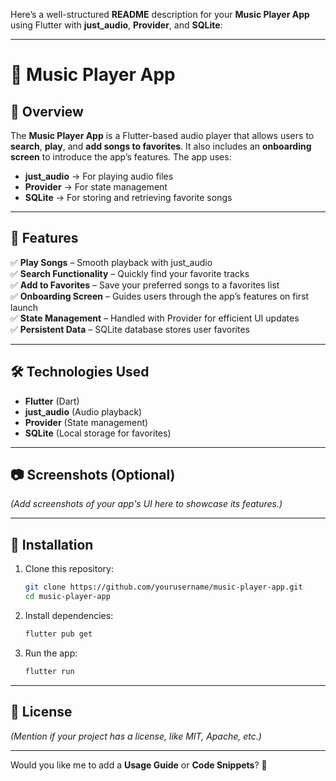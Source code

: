 Here’s a well-structured **README** description for your **Music Player App** using Flutter with **just_audio**, **Provider**, and **SQLite**:  

---

# 🎵 Music Player App  

## 📌 Overview  
The **Music Player App** is a Flutter-based audio player that allows users to **search**, **play**, and **add songs to favorites**. It also includes an **onboarding screen** to introduce the app’s features. The app uses:  

- **just_audio** → For playing audio files  
- **Provider** → For state management  
- **SQLite** → For storing and retrieving favorite songs  

---

## 🚀 Features  
✅ **Play Songs** – Smooth playback with just_audio  
✅ **Search Functionality** – Quickly find your favorite tracks  
✅ **Add to Favorites** – Save your preferred songs to a favorites list  
✅ **Onboarding Screen** – Guides users through the app’s features on first launch  
✅ **State Management** – Handled with Provider for efficient UI updates  
✅ **Persistent Data** – SQLite database stores user favorites  

---

## 🛠️ Technologies Used  
- **Flutter** (Dart)  
- **just_audio** (Audio playback)  
- **Provider** (State management)  
- **SQLite** (Local storage for favorites)  

---

## 📷 Screenshots (Optional)  
*(Add screenshots of your app's UI here to showcase its features.)*  

---

## 📌 Installation  
1. Clone this repository:  
   ```sh
   git clone https://github.com/yourusername/music-player-app.git
   cd music-player-app
   ```  
2. Install dependencies:  
   ```sh
   flutter pub get
   ```  
3. Run the app:  
   ```sh
   flutter run
   ```  

---

## 📜 License  
*(Mention if your project has a license, like MIT, Apache, etc.)*  

---

Would you like me to add a **Usage Guide** or **Code Snippets**? 🚀

